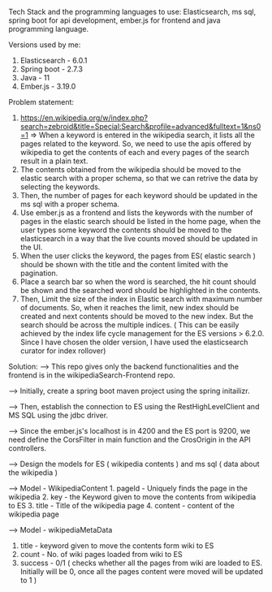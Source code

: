 Tech Stack and the programming languages to use:
Elasticsearch, ms sql, spring boot for api development, ember.js for frontend and java programming language.

Versions used by me:
1. Elasticsearch - 6.0.1
2. Spring boot - 2.7.3
3. Java - 11
4. Ember.js - 3.19.0

Problem statement:
1. https://en.wikipedia.org/w/index.php?search=zebroid&title=Special:Search&profile=advanced&fulltext=1&ns0=1 => When a keyword is entered in the wikipedia search, it lists all the pages related to the keyword. So, we need to use the apis offered by wikipedia to get the contents of each and every pages of the search result in a plain text.
2. The contents obtained from the wikipedia should be moved to the elastic search with a proper schema, so that we can retrive the data by selecting the keywords.
3. Then, the number of pages for each keyword should be updated in the ms sql with a proper schema.
4. Use ember.js as a frontend and lists the keywords with the number of pages in the elastic search should be listed in the home page, when the user types some keyword the contents 
   should be moved to the elasticsearch in a way that the live counts moved should be updated in the UI.
5. When the user clicks the keyword, the pages from ES( elastic search ) should be shown with the title and the content limited with the pagination.
6. Place a search bar so when the word is searched, the hit count should be shown and the searched word should be highlighted in the contents.
7. Then, Limit the size of the index in Elastic search with maximum number of documents. So, when it reaches the limit, new index should be created and next contents should 
  be moved to the new index. But the search should be across the multiple indices. ( This can be easily achieved by the index life cycle management for the ES versions >
  6.2.0. Since I have chosen the older version, I have used the elasticsearch curator for index rollover)
  
 Solution:
 --> This repo gives only the backend functionalities and the frontend is in the wikipediaSearch-Frontend repo.

 --> Initially, create a spring boot maven project using the spring initailizr.
 
 --> Then, establish the connection to ES using the RestHighLevelClient and MS SQL using the jdbc driver.
 
 --> Since the ember.js's localhost is in 4200 and the ES port is 9200, we need define the CorsFilter in main function and the CrosOrigin in the API controllers.
 
 --> Design the models for ES ( wikipedia contents ) and ms sql ( data about the wikipedia )
 
 --> Model - WikipediaContent
      1. pageId - Uniquely finds the page in the wikipedia
      2. key - the Keyword given to move the contents from wikipedia to ES
	   3. title - Title of the wikipedia page
	   4. content - content of the wikipedia page
      
  --> Model - wikipediaMetaData
   1. title - keyword given to move the contents form wiki to ES
   2. count - No. of wiki pages loaded from wiki to ES
   3. success - 0/1 ( checks whether all the pages from wiki are loaded to ES. Initially will be 0, once all the pages content were moved will be updated to 1 )


 
